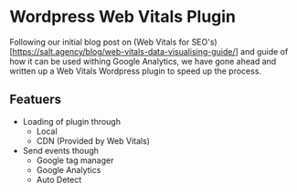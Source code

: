 # Wordpress Web Vitals Plugin

Following our initial blog post on (Web Vitals for SEO's)[https://salt.agency/blog/web-vitals-data-visualising-guide/] and guide of how it can be used withing Google Analytics, we have gone ahead and written up a Web Vitals Wordpress plugin to speed up the process.

## Featuers
- Loading of plugin through
  - Local
  - CDN (Provided by Web Vitals)
- Send events though
  - Google tag manager
  - Google Analytics
  - Auto Detect
